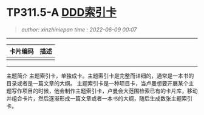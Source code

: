 TP311.5-A [DDD索引卡](TP311.5-A.topic.idx.md)
========================================
> *author: xinzhiniepan*
> *time  : 2022-06-09 00:07*
----------------------------------------
|卡片编码|描述|
|-|-|
|   |   |

----------------------------------------
主题简介
主题索引卡，单独成卡。主题索引卡是完整而详细的，通常是一本书的目录或者是一篇文章的大纲。 
主题索引卡是一种项目卡，当卢曼想要开展某个主题写作项目的时候，他会制作主题索引卡，卢曼会大范围检索已有的卡片库，移动并组合卡片，然后逐渐形成一篇文章或者一本书的大纲，随后生成数张主题索引卡。

